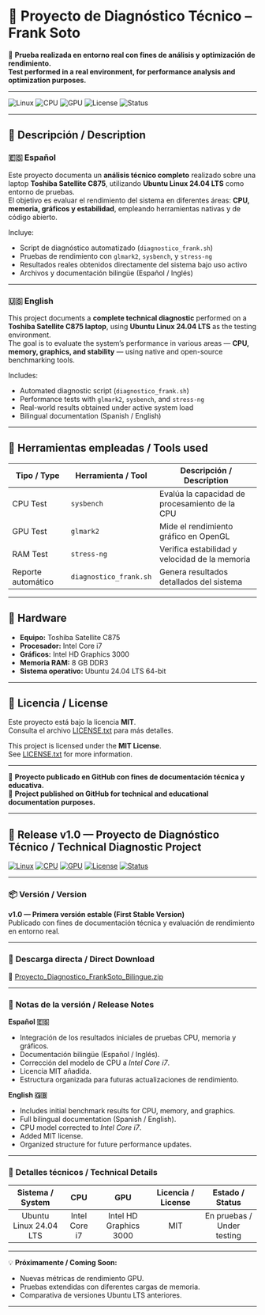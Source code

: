 # 🔧 Proyecto de Diagnóstico Técnico – Frank Soto

🧠 **Prueba realizada en entorno real con fines de análisis y optimización de rendimiento.**  
**Test performed in a real environment, for performance analysis and optimization purposes.**

---

![Linux](https://img.shields.io/badge/Linux-Ubuntu%2024.04-orange)
![CPU](https://img.shields.io/badge/CPU-Intel%20Core%20i7-blue)
![GPU](https://img.shields.io/badge/GPU-Intel%20HD%20Graphics%203000-lightgrey)
![License](https://img.shields.io/badge/License-MIT-green)
![Status](https://img.shields.io/badge/Status-En%20Pruebas-yellow)

---

## 🧾 Descripción / Description

### 🇪🇸 Español  
Este proyecto documenta un **análisis técnico completo** realizado sobre una laptop **Toshiba Satellite C875**, utilizando **Ubuntu Linux 24.04 LTS** como entorno de pruebas.  
El objetivo es evaluar el rendimiento del sistema en diferentes áreas: **CPU, memoria, gráficos y estabilidad**, empleando herramientas nativas y de código abierto.  

Incluye:
- Script de diagnóstico automatizado (`diagnostico_frank.sh`)
- Pruebas de rendimiento con `glmark2`, `sysbench`, y `stress-ng`
- Resultados reales obtenidos directamente del sistema bajo uso activo
- Archivos y documentación bilingüe (Español / Inglés)

---

### 🇺🇸 English  
This project documents a **complete technical diagnostic** performed on a **Toshiba Satellite C875 laptop**, using **Ubuntu Linux 24.04 LTS** as the testing environment.  
The goal is to evaluate the system’s performance in various areas — **CPU, memory, graphics, and stability** — using native and open-source benchmarking tools.

Includes:
- Automated diagnostic script (`diagnostico_frank.sh`)
- Performance tests with `glmark2`, `sysbench`, and `stress-ng`
- Real-world results obtained under active system load
- Bilingual documentation (Spanish / English)

---

## 🧪 Herramientas empleadas / Tools used

| Tipo / Type | Herramienta / Tool | Descripción / Description |
|--------------|--------------------|----------------------------|
| CPU Test | `sysbench` | Evalúa la capacidad de procesamiento de la CPU |
| GPU Test | `glmark2` | Mide el rendimiento gráfico en OpenGL |
| RAM Test | `stress-ng` | Verifica estabilidad y velocidad de la memoria |
| Reporte automático | `diagnostico_frank.sh` | Genera resultados detallados del sistema |

---

## 💾 Hardware

- **Equipo:** Toshiba Satellite C875  
- **Procesador:** Intel Core i7  
- **Gráficos:** Intel HD Graphics 3000  
- **Memoria RAM:** 8 GB DDR3  
- **Sistema operativo:** Ubuntu 24.04 LTS 64-bit  

---

## 📜 Licencia / License

Este proyecto está bajo la licencia **MIT**.  
Consulta el archivo [LICENSE.txt](LICENSE.txt) para más detalles.

This project is licensed under the **MIT License**.  
See [LICENSE.txt](LICENSE.txt) for more information.

---

📘 **Proyecto publicado en GitHub con fines de documentación técnica y educativa.**  
📗 **Project published on GitHub for technical and educational documentation purposes.**


---

## 🏁 **Release v1.0 — Proyecto de Diagnóstico Técnico / Technical Diagnostic Project**

[![Linux](https://img.shields.io/badge/Linux-Ubuntu%2024.04%20LTS-orange?logo=ubuntu)]()
[![CPU](https://img.shields.io/badge/CPU-Intel%20Core%20i7-blue?logo=intel)]()
[![GPU](https://img.shields.io/badge/GPU-Intel%20HD%20Graphics%203000-lightgrey?logo=intel)]()
[![License](https://img.shields.io/badge/License-MIT-green)]()
[![Status](https://img.shields.io/badge/Status-En%20Pruebas%20%2F%20Under%20Testing-purple)]()

---

### 📦 **Versión / Version**
**v1.0 — Primera versión estable (First Stable Version)**  
Publicado con fines de documentación técnica y evaluación de rendimiento en entorno real.

---

### 🔗 **Descarga directa / Direct Download**
📁 [Proyecto_Diagnostico_FrankSoto_Bilingue.zip](./Proyecto_Diagnostico_FrankSoto_Bilingue.zip)

---

### 🧾 **Notas de la versión / Release Notes**
**Español 🇪🇸**  
- Integración de los resultados iniciales de pruebas CPU, memoria y gráficos.  
- Documentación bilingüe (Español / Inglés).  
- Corrección del modelo de CPU a *Intel Core i7*.  
- Licencia MIT añadida.  
- Estructura organizada para futuras actualizaciones de rendimiento.  

**English 🇬🇧**  
- Includes initial benchmark results for CPU, memory, and graphics.  
- Full bilingual documentation (Spanish / English).  
- CPU model corrected to *Intel Core i7*.  
- Added MIT license.  
- Organized structure for future performance updates.

---

### 🧰 **Detalles técnicos / Technical Details**
| Sistema / System | CPU | GPU | Licencia / License | Estado / Status |
|:----------------:|:---:|:---:|:------------------:|:----------------:|
| Ubuntu Linux 24.04 LTS | Intel Core i7 | Intel HD Graphics 3000 | MIT | En pruebas / Under testing |

---

💡 **Próximamente / Coming Soon:**  
- Nuevas métricas de rendimiento GPU.  
- Pruebas extendidas con diferentes cargas de memoria.  
- Comparativa de versiones Ubuntu LTS anteriores.  









































































































































































































































































---


